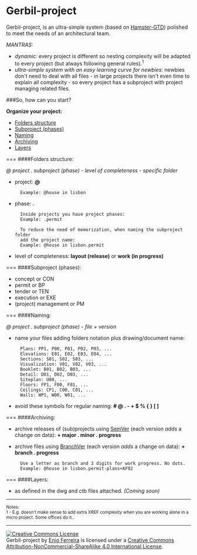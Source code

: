 Gerbil-project
==============

Gerbil-project, is an ultra-simple system (based on [Hamster-GTD](http://github.com/we-build-dreams/hamster-gtd)) polished to meet the needs of an architectural team.

*MANTRAS:*

- *dynamic:* every project is different so nesting complexity will be adapted to every project (but always following general rules).<sup>1</sup>
- *ultra-simple system with an easy learning curve for newbies:* newbies don't need to deal with all files - in large projects there isn't even time to explain all complexity - so every project has a subproject with project managing related files.

###So, how can you start?

**Organize your project:**

- [Folders structure](#folders-structure)
- [Subproject (phases)](#subproject-phases)
- [Naming](#naming)
- [Archiving](#archiving)
- [Layers](#layers)

===
####Folders structure:

*@ project . subproject (phase) - level of completeness - specific folder*

- project: **@**

        Example: @house in lisbon

- phase: **.**

    	Inside projects you have project phases:
        Example: .permit

        To reduce the need of memorization, when naming the subproject folder
        add the project name:
        Example: @house in lisbon.permit
        
- level of completeness: **layout (release)** or **work (in progress)**        

===
####Subproject (phases):

- concept or CON
- permit or BP
- tender or TEN
- execution or EXE
- (project) management or PM
       
===
####Naming:

*@ project . subproject (phase) - file + version*

- name your files adding folders notation plus drawing/document name:

        Plans: PP1, P00, P01, P02, P03, ...
        Elevations: E01, E02, E03, E04, ...
        Sections: S01, S02, S03, ...
        Visualization: V01, V02, V03, ...
        Booklet: B01, B02, B03, ...
        Detail: D01, D02, D03, ...
        Siteplan: U00, ...
        Floors: FP1, F00, F01, ...
        Ceilings: CP1, C00, C01, ...
        Walls: WP1, W00, W01, ...
        
- avoid these symbols for regular naming: **# @ . - + $ % { } [ ]**

===
####Archiving:

- archive releases of (sub)projects using [SemVer](http://www.semver.org/) (each version *adds* a change on data): **+ major . minor . progress**

- archive files using [BranchVer](https://github.com/we-build-dreams/branchVer) (each version *adds* a change on data): **+ branch . progress**

        Use a letter as branch and 3 digits for work progress. No dots.
        Example: @house in lisbon.permit-plans+AF02

===
####Layers:

- as defined in the dwg and ctb files attached. *(Coming soon)*

---
<sup>Notes:</sup><br>
<sup>1 - E.g. doesn't make sense to add extra XREF complexity when you are working alone in a micro project. Some offices do it..</sup>

---
<a rel="license" href="http://creativecommons.org/licenses/by-nc-sa/4.0/"><img alt="Creative Commons License" style="border-width:0" src="https://i.creativecommons.org/l/by-nc-sa/4.0/88x31.png" /></a><br /><span xmlns:dct="http://purl.org/dc/terms/" property="dct:title">Gerbil-project</span> by <a xmlns:cc="http://creativecommons.org/ns#" href="http://enioferreira.com/" property="cc:attributionName" rel="cc:attributionURL">Enio Ferreira</a> is licensed under a <a rel="license" href="http://creativecommons.org/licenses/by-nc-sa/4.0/">Creative Commons Attribution-NonCommercial-ShareAlike 4.0 International License</a>.
